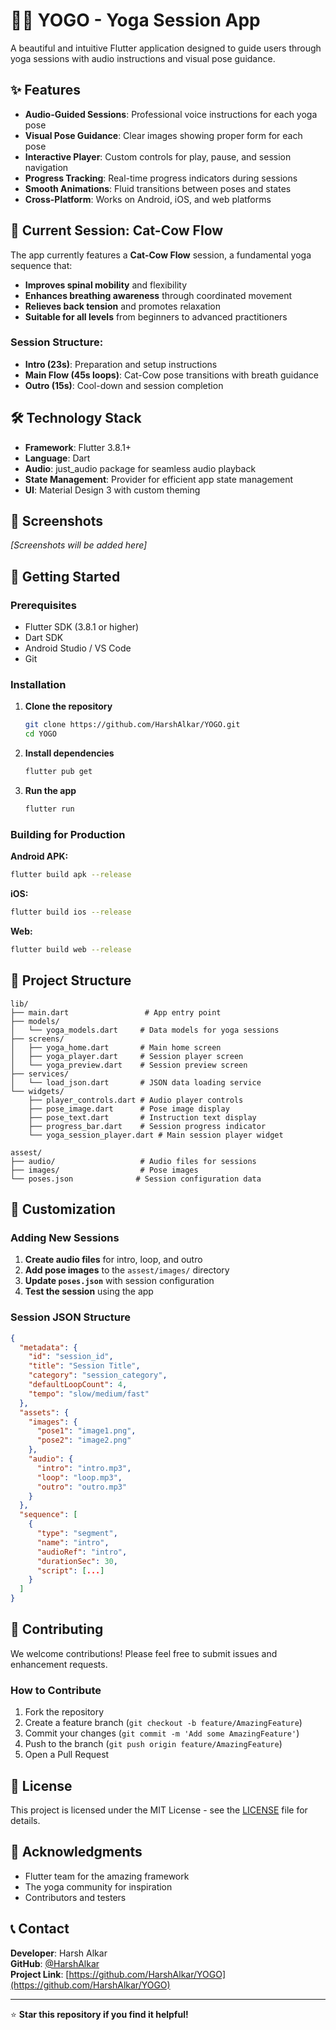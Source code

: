 # 🧘‍♀️ YOGO - Yoga Session App

A beautiful and intuitive Flutter application designed to guide users through yoga sessions with audio instructions and visual pose guidance.

## ✨ Features

- **Audio-Guided Sessions**: Professional voice instructions for each yoga pose
- **Visual Pose Guidance**: Clear images showing proper form for each pose
- **Interactive Player**: Custom controls for play, pause, and session navigation
- **Progress Tracking**: Real-time progress indicators during sessions
- **Smooth Animations**: Fluid transitions between poses and states
- **Cross-Platform**: Works on Android, iOS, and web platforms

## 🎯 Current Session: Cat-Cow Flow

The app currently features a **Cat-Cow Flow** session, a fundamental yoga sequence that:

- **Improves spinal mobility** and flexibility
- **Enhances breathing awareness** through coordinated movement
- **Relieves back tension** and promotes relaxation
- **Suitable for all levels** from beginners to advanced practitioners

### Session Structure:
- **Intro (23s)**: Preparation and setup instructions
- **Main Flow (45s loops)**: Cat-Cow pose transitions with breath guidance
- **Outro (15s)**: Cool-down and session completion

## 🛠️ Technology Stack

- **Framework**: Flutter 3.8.1+
- **Language**: Dart
- **Audio**: just_audio package for seamless audio playback
- **State Management**: Provider for efficient app state management
- **UI**: Material Design 3 with custom theming

## 📱 Screenshots

*[Screenshots will be added here]*

## 🚀 Getting Started

### Prerequisites

- Flutter SDK (3.8.1 or higher)
- Dart SDK
- Android Studio / VS Code
- Git

### Installation

1. **Clone the repository**
   ```bash
   git clone https://github.com/HarshAlkar/YOGO.git
   cd YOGO
   ```

2. **Install dependencies**
   ```bash
   flutter pub get
   ```

3. **Run the app**
   ```bash
   flutter run
   ```

### Building for Production

**Android APK:**
```bash
flutter build apk --release
```

**iOS:**
```bash
flutter build ios --release
```

**Web:**
```bash
flutter build web --release
```

## 📁 Project Structure

```
lib/
├── main.dart                 # App entry point
├── models/
│   └── yoga_models.dart     # Data models for yoga sessions
├── screens/
│   ├── yoga_home.dart       # Main home screen
│   ├── yoga_player.dart     # Session player screen
│   └── yoga_preview.dart    # Session preview screen
├── services/
│   └── load_json.dart       # JSON data loading service
└── widgets/
    ├── player_controls.dart # Audio player controls
    ├── pose_image.dart      # Pose image display
    ├── pose_text.dart       # Instruction text display
    ├── progress_bar.dart    # Session progress indicator
    └── yoga_session_player.dart # Main session player widget

assest/
├── audio/                   # Audio files for sessions
├── images/                  # Pose images
└── poses.json              # Session configuration data
```

## 🎨 Customization

### Adding New Sessions

1. **Create audio files** for intro, loop, and outro
2. **Add pose images** to the `assest/images/` directory
3. **Update `poses.json`** with session configuration
4. **Test the session** using the app

### Session JSON Structure

```json
{
  "metadata": {
    "id": "session_id",
    "title": "Session Title",
    "category": "session_category",
    "defaultLoopCount": 4,
    "tempo": "slow/medium/fast"
  },
  "assets": {
    "images": {
      "pose1": "image1.png",
      "pose2": "image2.png"
    },
    "audio": {
      "intro": "intro.mp3",
      "loop": "loop.mp3",
      "outro": "outro.mp3"
    }
  },
  "sequence": [
    {
      "type": "segment",
      "name": "intro",
      "audioRef": "intro",
      "durationSec": 30,
      "script": [...]
    }
  ]
}
```

## 🤝 Contributing

We welcome contributions! Please feel free to submit issues and enhancement requests.

### How to Contribute

1. Fork the repository
2. Create a feature branch (`git checkout -b feature/AmazingFeature`)
3. Commit your changes (`git commit -m 'Add some AmazingFeature'`)
4. Push to the branch (`git push origin feature/AmazingFeature`)
5. Open a Pull Request

## 📄 License

This project is licensed under the MIT License - see the [LICENSE](LICENSE) file for details.

## 🙏 Acknowledgments

- Flutter team for the amazing framework
- The yoga community for inspiration
- Contributors and testers

## 📞 Contact

**Developer**: Harsh Alkar  
**GitHub**: [@HarshAlkar](https://github.com/HarshAlkar)  
**Project Link**: [https://github.com/HarshAlkar/YOGO](https://github.com/HarshAlkar/YOGO)

---

⭐ **Star this repository if you find it helpful!**
